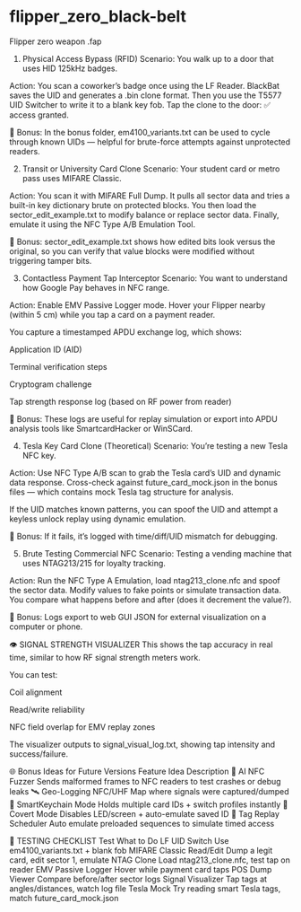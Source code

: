 # flipper_zero_black-belt
Flipper zero weapon .fap
1. Physical Access Bypass (RFID)
Scenario: You walk up to a door that uses HID 125kHz badges.

Action:
You scan a coworker’s badge once using the LF Reader.
BlackBat saves the UID and generates a .bin clone format.
Then you use the T5577 UID Switcher to write it to a blank key fob.
Tap the clone to the door: ✅ access granted.

🔮 Bonus: In the bonus folder, em4100_variants.txt can be used to cycle through known UIDs — helpful for brute-force attempts against unprotected readers.

2. Transit or University Card Clone
Scenario: Your student card or metro pass uses MIFARE Classic.

Action:
You scan it with MIFARE Full Dump.
It pulls all sector data and tries a built-in key dictionary brute on protected blocks.
You then load the sector_edit_example.txt to modify balance or replace sector data.
Finally, emulate it using the NFC Type A/B Emulation Tool.

🔮 Bonus: sector_edit_example.txt shows how edited bits look versus the original, so you can verify that value blocks were modified without triggering tamper bits.

3. Contactless Payment Tap Interceptor
Scenario: You want to understand how Google Pay behaves in NFC range.

Action:
Enable EMV Passive Logger mode.
Hover your Flipper nearby (within 5 cm) while you tap a card on a payment reader.

You capture a timestamped APDU exchange log, which shows:

Application ID (AID)

Terminal verification steps

Cryptogram challenge

Tap strength response log (based on RF power from reader)

🔮 Bonus: These logs are useful for replay simulation or export into APDU analysis tools like SmartcardHacker or WinSCard.

4. Tesla Key Card Clone (Theoretical)
Scenario: You’re testing a new Tesla NFC key.

Action:
Use NFC Type A/B scan to grab the Tesla card’s UID and dynamic data response.
Cross-check against future_card_mock.json in the bonus files — which contains mock Tesla tag structure for analysis.

If the UID matches known patterns, you can spoof the UID and attempt a keyless unlock replay using dynamic emulation.

🔮 Bonus: If it fails, it’s logged with time/diff/UID mismatch for debugging.

5. Brute Testing Commercial NFC
Scenario: Testing a vending machine that uses NTAG213/215 for loyalty tracking.

Action:
Run the NFC Type A Emulation, load ntag213_clone.nfc and spoof the sector data.
Modify values to fake points or simulate transaction data.
You compare what happens before and after (does it decrement the value?).

🔮 Bonus: Logs export to web GUI JSON for external visualization on a computer or phone.

👁️ SIGNAL STRENGTH VISUALIZER
This shows the tap accuracy in real time, similar to how RF signal strength meters work.

You can test:

Coil alignment

Read/write reliability

NFC field overlap for EMV replay zones

The visualizer outputs to signal_visual_log.txt, showing tap intensity and success/failure.

🌐 Bonus Ideas for Future Versions
Feature Idea	Description
🧬 AI NFC Fuzzer	Sends malformed frames to NFC readers to test crashes or debug leaks
🛰️ Geo-Logging NFC/UHF	Map where signals were captured/dumped
🔐 SmartKeychain Mode	Holds multiple card IDs + switch profiles instantly
🧿 Covert Mode	Disables LED/screen + auto-emulate saved ID
🧬 Tag Replay Scheduler	Auto emulate preloaded sequences to simulate timed access

🧪 TESTING CHECKLIST
Test	What to Do
LF UID Switch	Use em4100_variants.txt + blank fob
MIFARE Classic Read/Edit	Dump a legit card, edit sector 1, emulate
NTAG Clone	Load ntag213_clone.nfc, test tap on reader
EMV Passive Logger	Hover while payment card taps POS
Dump Viewer	Compare before/after sector logs
Signal Visualizer	Tap tags at angles/distances, watch log file
Tesla Mock	Try reading smart Tesla tags, match future_card_mock.json

